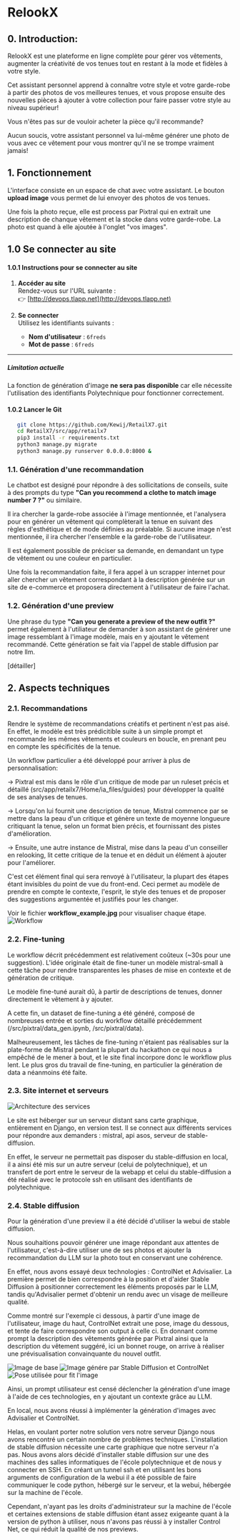 # RelookX

## 0. Introduction:
RelookX est une plateforme en ligne complète pour gérer vos vêtements, augmenter la créativité de vos tenues tout en restant à la mode et fidèles à votre style.

Cet assistant personnel apprend à connaître votre style et votre garde-robe à partir des photos de vos meilleures tenues, et vous propose ensuite des nouvelles pièces à ajouter à votre collection pour faire passer votre style au niveau supérieur!

Vous n'êtes pas sur de vouloir acheter la pièce qu'il recommande?

Aucun soucis, votre assistant personnel va lui-même générer une photo de vous avec ce vêtement pour vous montrer qu'il ne se trompe vraiment jamais!

## 1. Fonctionnement
L'interface consiste en un espace de chat avec votre assistant. Le bouton **upload image** vous permet de lui envoyer des photos de vos tenues.

Une fois la photo reçue, elle est process par Pixtral qui en extrait une description de chanque vêtement et la stocke dans votre garde-robe. La photo est quand à elle ajoutée à l'onglet "vos images".

## 1.0 Se connecter au site

#### 1.0.1 Instructions pour se connecter au site

1. **Accéder au site**  
   Rendez-vous sur l'URL suivante :  
   👉 [http://devops.tlapp.net](http://devops.tlapp.net)

2. **Se connecter**  
   Utilisez les identifiants suivants :  
   - **Nom d'utilisateur** : `6freds`  
   - **Mot de passe** : `6freds`  

---

##### Limitation actuelle
La fonction de génération d'image **ne sera pas disponible** car elle nécessite l'utilisation des identifiants Polytechnique pour fonctionner correctement.

#### 1.0.2 Lancer le Git

```bash
   git clone https://github.com/Kewij/RetailX7.git
   cd RetailX7/src/app/retailx7
   pip3 install -r requirements.txt
   python3 manage.py migrate
   python3 manage.py runserver 0.0.0.0:8000 &
```

### 1.1. Génération d'une recommandation

Le chatbot est designé pour répondre à des sollicitations de conseils, suite à des prompts du type **"Can you recommend a clothe to match image number 7 ?"** ou similaire.

Il ira chercher la garde-robe associée à l'image mentionnée, et l'analysera pour en générer un vêtement qui complèterait la tenue en suivant des règles d'esthétique et de mode définies au préalable. Si aucune image n'est mentionnée, il ira chercher l'ensemble e la garde-robe de l'utilisateur.

Il est également possible de préciser sa demande, en demandant un type de vêtement ou une couleur en particulier.

Une fois la recommandation faite, il fera appel à un scrapper internet pour aller chercher un vêtement correspondant à la description générée sur un site de e-commerce et proposera directement à l'utilisateur de faire l'achat.

### 1.2. Génération d'une preview

Une phrase du type **"Can you generate a preview of the new outfit ?"** permet également à l'utiliateur de demander à son assistant de générer une image ressemblant à l'image modèle, mais en y ajoutant le vêtement recommandé. Cette génération se fait via l'appel de stable diffusion par notre llm.

[détailler]

## 2. Aspects techniques
### 2.1. Recommandations

Rendre le système de recommandations créatifs et pertinent n'est pas aisé. En effet, le modèle est très prédicitible suite à un simple prompt et recommande les mêmes vêtements et couleurs en boucle, en prenant peu en compte les spécificités de la tenue.

Un workflow particulier a été développé pour arriver à plus de personnalisation:

-> Pixtral est mis dans le rôle d'un critique de mode par un ruleset précis et détaillé (src/app/retailx7/Home/ia_files/guides) pour développer la qualité de ses analyses de tenues.

-> Lorsqu'on lui fournit une description de tenue, Mistral commence par se mettre dans la peau d'un critique et génère un texte de moyenne longueure critiquant la tenue, selon un format bien précis, et fournissant des pistes d'amélioration.

-> Ensuite, une autre instance de Mistral, mise dans la peau d'un conseiller en relooking, lit cette critique de la tenue et en déduit un élément à ajouter pour l'améliorer.

C'est cet élément final qui sera renvoyé à l'utilisateur, la plupart des étapes étant invisibles du point de vue du front-end. Ceci permet au modèle de prendre en compte le contexte, l'esprit, le style des tenues et de proposer des suggestions argumentée et justifiés pour les changer.

Voir le fichier **workflow_example.jpg** pour visualiser chaque étape.
![Workflow](./workflow_example.jpg)

### 2.2. Fine-tuning

Le workflow décrit précédemment est relativement coûteux (~30s pour une suggestion).
L'idée originale était de fine-tuner un modèle mistral-small à cette tâche pour rendre transparentes les phases de mise en contexte et de génération de critique.

Le modèle fine-tuné aurait dû, à partir de descriptions de tenues, donner directement le vêtement à y ajouter.

A cette fin, un dataset de fine-tuning a été généré, composé de nombreuses entrée et sorties du workflow détaillé précédemment (/src/pixtral/data_gen.ipynb, /src/pixtral/data).

Malheureusement, les tâches de fine-tuning n'étaient pas réalisables sur la plate-forme de Mistral pendant la plupart du hackathon ce qui nous a empêché de le mener à bout, et le site final incorpore donc le workflow plus lent. Le plus gros du travail de fine-tuning, en particulier la génération de data a néanmoins été faite.

### 2.3. Site internet et serveurs

![Architecture des services](./schema.png)

Le site est héberger sur un serveur distant sans carte graphique, entièrement en Django, en version test. Il se connect aux différents services pour répondre aux demanders : mistral, api asos, serveur de stable-diffusion.

En effet, le serveur ne permettait pas disposer du stable-diffusion en local, il a ainsi été mis sur un autre serveur (celui de polytechnique), et un transfert de port entre le serveur de la webapp et celui du stable-diffusion a été réalisé avec le protocole ssh en utilisant des identifiants de polytechnique.

### 2.4. Stable diffusion

Pour la génération d'une preview il a été décidé d'utiliser la webui de stable diffusion.

Nous souhaitions pouvoir générer une image répondant aux attentes de l'utilisateur, c'est-à-dire utiliser une de ses photos et ajouter la recommandation du LLM sur la photo tout en conservant une cohérence.

En effet, nous avons essayé deux technologies : ControlNet et Advisalier. La première permet de bien correspondre à la position et d'aider Stable Diffusion à positionner correctement les éléments proposés par le LLM, tandis qu'Advisalier permet d'obtenir un rendu avec un visage de meilleure qualité.

Comme montré sur l'exemple ci dessous, à partir d'une image de l'utilisateur, image du haut, ControlNet extrait une pose, image du dessous, et tente de faire correspondre son output à celle ci. 
En donnant comme prompt la description des vêtements générée par Pixtral ainsi que la description du vêtement suggéré, ici un bonnet rouge, on arrive à réaliser une prévisualisation convainquante du nouvel outfit.

![Image de base](./examples/img1.jpg)
![Image génére par Stable Diffusion et ControlNet](./examples/Stable_demo.png)
![Pose utilisée pour fit l'image](./examples/Stable_demo_open_pose.png)

Ainsi, un prompt utilisateur est censé déclencher la génération d'une image à l'aide de ces technologies, en y ajoutant un contexte grâce au LLM.

En local, nous avons réussi à implémenter la génération d'images avec Advisalier et ControlNet.

Helas, en voulant porter notre solution vers notre serveur Django nous avons rencontré un certain nombre de problèmes techniques. 
L'installation de stable diffusion nécessite une carte graphique que notre serveur n'a pas. 
Nous avons alors décidé d'installer stable diffusion sur une des machines des salles informatiques de l'école polytechnique et de nous y connecter en SSH. 
En créant un tunnel ssh et en utilisant les bons arguments de configuration de la webui il a été possible de faire communiquer le code python, hébergé sur le serveur, et la webui, hébergée sur la machine de l'école. 

Cependant, n'ayant pas les droits d'administrateur sur la machine de l'école et certaines extensions de stable diffusion étant assez exigeante quant à la version de python à utiliser, nous n'avons pas réussi à y installer Control Net, ce qui réduit la qualité de nos previews.
